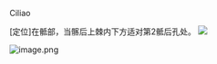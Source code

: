 Ciliao

[定位]在骶部，当髂后上棘内下方适对第2骶后孔处。
![](https://picgo18719498306.oss-cn-guangzhou.aliyuncs.com/20250423195529375.png)

![image.png](https://picgo18719498306.oss-cn-guangzhou.aliyuncs.com/20250423201055003.png)
